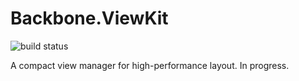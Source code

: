 # Backbone.ViewKit

![build status](https://api.travis-ci.org/gmac/backbone.viewkit.png)

A compact view manager for high-performance layout. In progress.